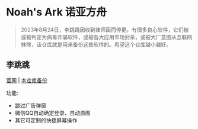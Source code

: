 # Noah's Ark 诺亚方舟
> 2023年8月24日，李跳跳因收到律师函而停更。有很多良心软件，它们被或被判定为病毒诈骗软件，或被各大应用市场封杀，或被大厂意图从互联网抹除，该仓库就是用来备份这些软件的。希望这个仓库越小越好。

## 李跳跳
[官网](https://litiaotiao.cn/)  | [本仓库备份](https://github.com/Tim-Saijun/NoahsArk/releases/tag/%E6%9D%8E%E8%B7%B3%E8%B7%B3)

功能:
- 跳过广告弹窗
- 微信QQ自动确定登录、自动原图
- 其它可定制的快捷屏幕操作
